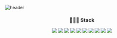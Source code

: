 ![header](https://capsule-render.vercel.app/api?type=wave&color=auto&height=300&section=header&text=Sun_Gun&fontSize=90)

<h3 align="center">🧑🏻‍💻  Stack</h3>

<p align="center">
    <img src="https://img.shields.io/badge/React-61DAFB?style=flat-square&logo=React&logoColor=white" />
    <img src="https://img.shields.io/badge/TypeScript-3178C6?style=flat-square&logo=TypeScript&logoColor=white" />
    <img src="https://img.shields.io/badge/JavaScript-F7DF1E?style=flat-square&logo=JavaScript&logoColor=white" />
    <img src="https://img.shields.io/badge/React_Query-FF4154?style=flat-square&logo=React_Query&logoColor=white" />
    <img src="https://img.shields.io/badge/MobX-FF9955?style=flat-square&logo=MobX&logoColor=white" />
    <img src="https://img.shields.io/badge/Redux-764ABC?style=flat-square&logo=Redux&logoColor=white" />
    <img src="https://img.shields.io/badge/Redux_Saga-999999?style=flat-square&logo=Redux_Saga&logoColor=white" />
    <img src="https://img.shields.io/badge/styled-components-DB7093?style=flat-square&logo=styled-components&logoColor=white" />
    <img src="https://img.shields.io/badge/HTML5-E34F26?style=flat-square&logo=HTML5&logoColor=white" />
    <img src="https://img.shields.io/badge/CSS3-1572B6?style=flat-square&logo=CSS3&logoColor=white" />
</p>

